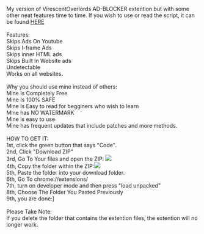 My version of VirescentOverlords AD-BLOCKER extention but with some other neat features time to time. If you wish to use or read the script, it can be found <a href="https://raw.githubusercontent.com/AstralVFX/AD-BLOCKER/main/normal-blocker.js">HERE</a> <br /> <br />Features:<br />Skips Ads On Youtube<br /> Skips I-frame Ads<br /> Skips inner HTML ads<br />Skips Built In Website ads<br /> Undetectable<br /> Works on all websites.<br /><br />Why you should use mine instead of others: <br />Mine Is Completely Free<br />Mine Is 100% SAFE<br />Mine Is Easy to read for begginers who wish to learn<br />Mine has NO WATERMARK<br />Mine is easy to use<br />Mine has frequent updates that include patches and more methods.<br /><br /> HOW TO GET IT:<br /> 1st, click the green button that says "Code".<br />2nd, Click "Download ZIP"<br />3rd, Go To Your files and open the ZIP: <img src="https://github.com/VirescentOverlord/imgs/blob/main/Screenshot%202022-04-24%204.48.30%20AM.png"  > <br />4th, Copy the folder within the ZIP:<img src="https://github.com/VirescentOverlord/imgs/blob/main/Screenshot%202022-04-24%204.50.28%20AM.png"> <br />5th, Paste the folder into your download folder. <br />6th, Go To chrome://extensions/ <br />7th, turn on developer mode and then press "load unpacked" <br />8th, Choose The Folder You Pasted Previously <br />9th, you are done:] <br /><br />Please Take Note:<br />If you delete the folder that contains the extention files, the extention will no longer work.

